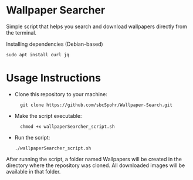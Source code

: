 # Wallpaper Searcher

Simple script that helps you search and download wallpapers directly from the terminal.

Installing dependencies (Debian-based)

    sudo apt install curl jq

# Usage Instructions

- Clone this repository to your machine:
  
        git clone https://github.com/sbcSpohr/Wallpaper-Search.git
  
- Make the script executable:

        chmod +x wallpaperSearcher_script.sh
  
- Run the script:

      ./wallpaperSearcher_script.sh

After running the script, a folder named Wallpapers will be created in the directory where the repository was cloned. All downloaded images will be available in that folder.
